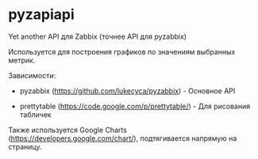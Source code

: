 # pyzapiapi
Yet another API для Zabbix (точнее API для pyzabbix)

Используется для построения графиков по значениям выбранных метрик.

Зависимости:

* pyzabbix (https://github.com/lukecyca/pyzabbix) - Основное API

* prettytable (https://code.google.com/p/prettytable/) - Для рисования табличек

Также используется Google Charts (https://developers.google.com/chart/), подтягивается напрямую на страницу.

